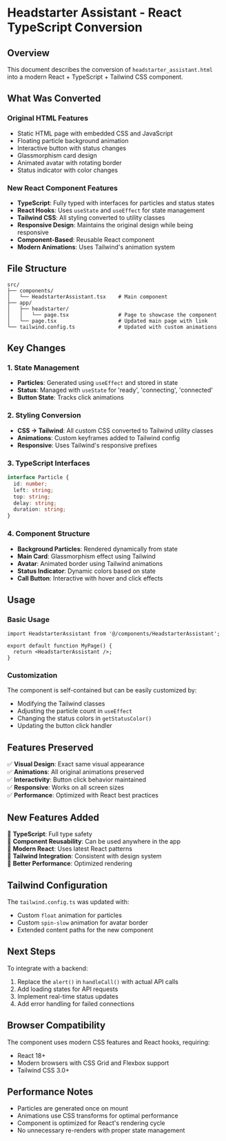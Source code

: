 # Headstarter Assistant - React TypeScript Conversion

## Overview

This document describes the conversion of `headstarter_assistant.html` into a modern React + TypeScript + Tailwind CSS component.

## What Was Converted

### Original HTML Features
- Static HTML page with embedded CSS and JavaScript
- Floating particle background animation
- Interactive button with status changes
- Glassmorphism card design
- Animated avatar with rotating border
- Status indicator with color changes

### New React Component Features
- **TypeScript**: Fully typed with interfaces for particles and status states
- **React Hooks**: Uses `useState` and `useEffect` for state management
- **Tailwind CSS**: All styling converted to utility classes
- **Responsive Design**: Maintains the original design while being responsive
- **Component-Based**: Reusable React component
- **Modern Animations**: Uses Tailwind's animation system

## File Structure

```
src/
├── components/
│   └── HeadstarterAssistant.tsx    # Main component
├── app/
│   ├── headstarter/
│   │   └── page.tsx                # Page to showcase the component
│   └── page.tsx                    # Updated main page with link
└── tailwind.config.ts              # Updated with custom animations
```

## Key Changes

### 1. State Management
- **Particles**: Generated using `useEffect` and stored in state
- **Status**: Managed with `useState` for 'ready', 'connecting', 'connected'
- **Button State**: Tracks click animations

### 2. Styling Conversion
- **CSS → Tailwind**: All custom CSS converted to Tailwind utility classes
- **Animations**: Custom keyframes added to Tailwind config
- **Responsive**: Uses Tailwind's responsive prefixes

### 3. TypeScript Interfaces
```typescript
interface Particle {
  id: number;
  left: string;
  top: string;
  delay: string;
  duration: string;
}
```

### 4. Component Structure
- **Background Particles**: Rendered dynamically from state
- **Main Card**: Glassmorphism effect using Tailwind
- **Avatar**: Animated border using Tailwind animations
- **Status Indicator**: Dynamic colors based on state
- **Call Button**: Interactive with hover and click effects

## Usage

### Basic Usage
```tsx
import HeadstarterAssistant from '@/components/HeadstarterAssistant';

export default function MyPage() {
  return <HeadstarterAssistant />;
}
```

### Customization
The component is self-contained but can be easily customized by:
- Modifying the Tailwind classes
- Adjusting the particle count in `useEffect`
- Changing the status colors in `getStatusColor()`
- Updating the button click handler

## Features Preserved

✅ **Visual Design**: Exact same visual appearance  
✅ **Animations**: All original animations preserved  
✅ **Interactivity**: Button click behavior maintained  
✅ **Responsive**: Works on all screen sizes  
✅ **Performance**: Optimized with React best practices  

## New Features Added

🚀 **TypeScript**: Full type safety  
🚀 **Component Reusability**: Can be used anywhere in the app  
🚀 **Modern React**: Uses latest React patterns  
🚀 **Tailwind Integration**: Consistent with design system  
🚀 **Better Performance**: Optimized rendering  

## Tailwind Configuration

The `tailwind.config.ts` was updated with:
- Custom `float` animation for particles
- Custom `spin-slow` animation for avatar border
- Extended content paths for the new component

## Next Steps

To integrate with a backend:
1. Replace the `alert()` in `handleCall()` with actual API calls
2. Add loading states for API requests
3. Implement real-time status updates
4. Add error handling for failed connections

## Browser Compatibility

The component uses modern CSS features and React hooks, requiring:
- React 18+
- Modern browsers with CSS Grid and Flexbox support
- Tailwind CSS 3.0+

## Performance Notes

- Particles are generated once on mount
- Animations use CSS transforms for optimal performance
- Component is optimized for React's rendering cycle
- No unnecessary re-renders with proper state management 